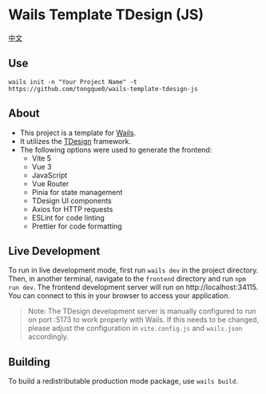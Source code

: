
# Wails Template TDesign (JS)

[中文](./README.CN.md)

## Use

```
wails init -n "Your Project Name" -t https://github.com/tongque0/wails-template-tdesign-js
```

## About

- This project is a template for [Wails](https://wails.io/).
- It utilizes the [TDesign](https://tdesign.tencent.com/) framework.
- The following options were used to generate the frontend:
  - Vite 5
  - Vue 3
  - JavaScript
  - Vue Router
  - Pinia for state management
  - TDesign UI components
  - Axios for HTTP requests
  - ESLint for code linting
  - Prettier for code formatting

## Live Development

To run in live development mode, first run `wails dev` in the project directory. Then, in another terminal, navigate to the `frontend` directory and run `npm run dev`. The frontend development server will run on http://localhost:34115. You can connect to this in your browser to access your application.

> Note: The TDesign development server is manually configured to run on port :5173 to work properly with Wails. If this needs to be changed, please adjust the configuration in `vite.config.js` and `wails.json` accordingly.

## Building

To build a redistributable production mode package, use `wails build`.

